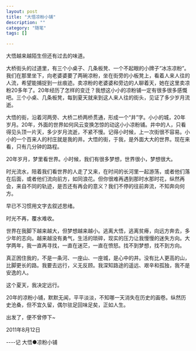 ```yaml
---
layout: post
title: "大悟凉粉小铺"
description: ""
category: "随笔"
tags: []

---
```


大悟越来越陌生但还有过去的味道。

大桥街头的过道里，有三个小桌子、几条板凳、一个不起眼的小牌子“冰冻凉粉”。我们在那里坐下，向老婆婆要了两碗凉粉，坐在街旁的小板凳上，看着人来人往的人流，希望能捕捉到一丝痕迹。卖凉粉的老婆婆和旁边的人聊着天，她在这里卖凉粉20多年了。20年经历了怎样的变迁？我想这小小的凉粉铺一定有很多很多感慨吧。三个小桌、几条板凳，每到夏天就来到这人来人往的街头，见证了多少岁月流逝。

大悟的街，沿着河两旁、大桥二桥两桥贯通，形成一个“井”字。小小的城，20年岁月。20年，外面的世界如何风云变换怎惊的动这小小凉粉铺。井中的人，只看得见头顶一片天，多少岁月流逝，不紧不慢。记得小时候，上一次街很不容易。小小的一个百来人的村庄就是我的井。大悟的街，于我，是外面大大的世界。现在来看，只有几分钟的路程。

20年岁月，梦里看世界。小时候，我们有很多梦想，世界很小，梦想很大。

时光流水，陪着我们看世界的人走了又来，在时间的长河里一起游荡，或者他们落在后面，或者他们流向前方，如同浪花。但你很难再遇到那时水那时花，纵然再会，来自不同的轨迹，是否还有再会的意义？我们不停的往前奔流，不知奔向何方。

早已不习惯用文字去叙述思绪。

时光不再，覆水难收。

世界在我脚下越来越大，但梦想越来越小。逃离大悟，逃离贫瘠，向远方奔去，多少年的志向。越来越没有勇气，生活的琐碎，现实的压力让我慢慢的迷失方向。大学两年，我一直再寻找，一直在迷茫，一直在愤怒。找不到梦想，找不到方向。

真正困住我的，不是一条河、一座山、一座城，是心中的井。没有比人更高的山，比脚更长的路。我要去远行，义无反顾。我深知路途的遥远、艰辛和孤独，我不是安逸的人。

这个夏天，我决定远行。

20年的凉粉小铺，默默无闻，平平淡淡，不知哪一天消失在历史的画卷。纵然历史沧桑，但不宜久留，偶尔驻足回味足矣，正如人生。

出发了，便不曾停下~

2011年8月12日

----记 大悟●凉粉小铺

